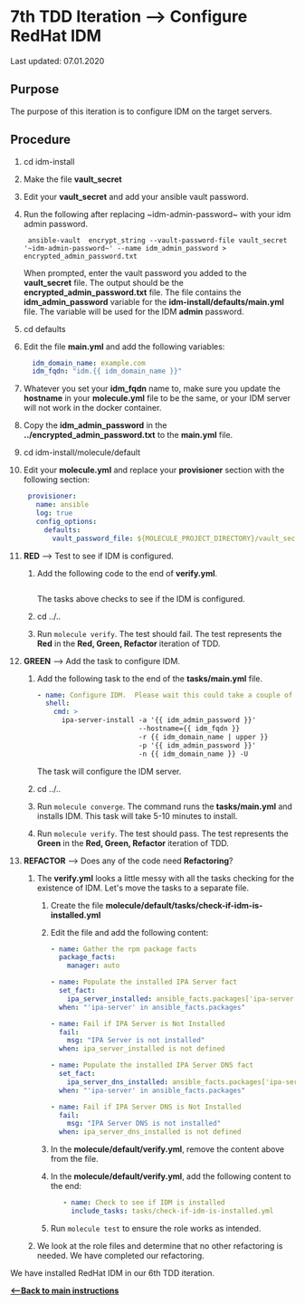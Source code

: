 # 7th TDD Iteration --> Configure RedHat IDM

Last updated: 07.01.2020

## Purpose

The purpose of this iteration is to configure IDM on the target servers.

## Procedure
1. cd idm-install
1. Make the file **vault_secret**
1. Edit your **vault_secret** and add your ansible vault password.
1. Run the following after replacing ~idm-admin-password~ with your idm admin password.
 
    ```
     ansible-vault  encrypt_string --vault-password-file vault_secret '~idm-admin-password~' --name idm_admin_password > encrypted_admin_password.txt
    ```
    
    When prompted, enter the vault password you added to the **vault_secret** file.
    The output should be the **encrypted_admin_password.txt** file.  The file contains
    the **idm_admin_password** variable for the **idm-install/defaults/main.yml** file.
    The variable will be used for the IDM **admin** password.
    
1. cd defaults
1. Edit the file **main.yml** and add the following variables:

    ```yaml
      idm_domain_name: example.com
      idm_fqdn: "idm.{{ idm_domain_name }}"
   ```

1. Whatever you set your **idm_fqdn** name to, make sure you update the 
**hostname** in your **molecule.yml** file to be the same, or your IDM server will not work in
the docker container. 

1. Copy the **idm_admin_password** in the **../encrypted_admin_password.txt**
to the **main.yml** file.  

1. cd idm-install/molecule/default

1. Edit your **molecule.yml** and replace your **provisioner** section
with the following section:
   
    ```yaml
     provisioner:
       name: ansible
       log: true
       config_options:
         defaults:
           vault_password_file: ${MOLECULE_PROJECT_DIRECTORY}/vault_secret
     ```

1. **RED** --> Test to see if IDM is configured.
    
    1. Add the following code to the end of **verify.yml**.
        
        ```yaml
        
        ```
           
        The tasks above checks to see if the IDM is configured.
        
    1. cd ../..
    1. Run `molecule verify`.  The test should fail.  The test represents
       the **Red** in the **Red, Green, Refactor** iteration of TDD.

1. **GREEN** --> Add the task to configure IDM.
     
    1. Add the following task to the end of the **tasks/main.yml** file.
    
        ```yaml
        - name: Configure IDM.  Please wait this could take a couple of minutes....
          shell:
            cmd: >
              ipa-server-install -a '{{ idm_admin_password }}'
                                 --hostname={{ idm_fqdn }}
                                 -r {{ idm_domain_name | upper }}
                                 -p '{{ idm_admin_password }}'
                                 -n {{ idm_domain_name }} -U
       ```

         The task will configure the IDM server.
   
    1. cd ../..
    
    1. Run `molecule converge`.  The command runs the **tasks/main.yml**
    and installs IDM.  This task will take 5-10 minutes to install.
    
    1. Run `molecule verify`. The test should pass.  The test represents
    the **Green** in the **Red, Green, Refactor** iteration of TDD.

1. **REFACTOR** --> Does any of the code need **Refactoring**?

    1. The **verify.yml** looks a 
    little messy with all the tasks checking for the
    existence of IDM.  Let's move the tasks to a separate file.
    
        1. Create the file **molecule/default/tasks/check-if-idm-is-installed.yml**  
        1. Edit the file and add the following content:
        
            ```yaml
            - name: Gather the rpm package facts
              package_facts:
                manager: auto
            
            - name: Populate the installed IPA Server fact
              set_fact:
                ipa_server_installed: ansible_facts.packages['ipa-server']
              when: "'ipa-server' in ansible_facts.packages"
            
            - name: Fail if IPA Server is Not Installed
              fail:
                msg: "IPA Server is not installed"
              when: ipa_server_installed is not defined
            
            - name: Populate the installed IPA Server DNS fact
              set_fact:
                ipa_server_dns_installed: ansible_facts.packages['ipa-server-dns']
              when: "'ipa-server' in ansible_facts.packages"
            
            - name: Fail if IPA Server DNS is Not Installed
              fail:
                msg: "IPA Server DNS is not installed"
              when: ipa_server_dns_installed is not defined
            ```
        1. In the **molecule/default/verify.yml**, remove the content above from the
        file.
        1. In the **molecule/default/verify.yml**, add the following content to the end:
        
            ```yaml
               - name: Check to see if IDM is installed
                 include_tasks: tasks/check-if-idm-is-installed.yml
           ```
        
        1. Run `molecule test` to ensure the role works as intended.
         
    1. We look at the role files and determine that no other refactoring is needed.
    We have completed our refactoring.
 
We have installed RedHat IDM in our 6th TDD iteration.

[**<--Back to main instructions**](../readme.md#6thTDD)